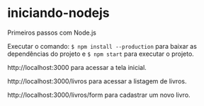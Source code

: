 # iniciando-nodejs
Primeiros passos com Node.js

Executar o comando: `$ npm install --production` para baixar as dependências do projeto e `$ npm start` para executar o projeto.

http://localhost:3000 para acessar a tela inicial.

http://localhost:3000/livros para acessar a listagem de livros.

http://localhost:3000/livros/form para cadastrar um novo livro.
